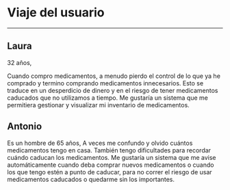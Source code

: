 # Viaje del usuario

---

## Laura

32 años,

Cuando compro medicamentos, a menudo pierdo el control de lo que ya he comprado y termino comprando medicamentos innecesarios. Esto se traduce en un desperdicio de dinero y en el riesgo de tener medicamentos caducados que no utilizamos a tiempo. Me gustaría un sistema que me permitiera gestionar y visualizar mi inventario de medicamentos.

## Antonio

Es un hombre de 65 años,
A veces me confundo y olvido cuántos medicamentos tengo en casa. También tengo dificultades para recordar cuándo caducan los medicamentos. Me gustaría un sistema que me avise automáticamente cuando deba comprar nuevos medicamentos o cuando los que tengo estén a punto de caducar, para no correr el riesgo de usar medicamentos caducados o quedarme sin los importantes.
